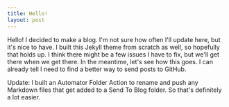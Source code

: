 ```yaml
---
title: Hello!
layout: post
---
```

Hello! I decided to make a blog. I'm not sure how often I'll update here, but it's nice to have. I built this Jekyll theme from scratch as well, so hopefully that holds up. I think there might be a few issues I have to fix, but we'll get there when we get there. In the meantime, let's see how this goes. I can already tell I need to find a better way to send posts to GitHub.

Update: I built an Automator Folder Action to rename and push any Markdown files that get added to a Send To Blog folder. So that's definitely a lot easier.
